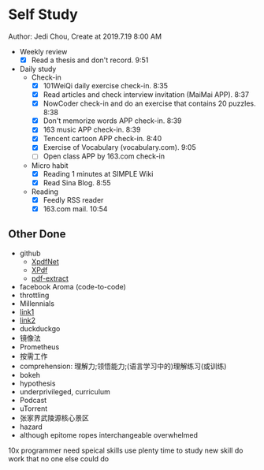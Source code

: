 # Self Study

Author: Jedi Chou, Create at 2019.7.19 8:00 AM

* Weekly review
  -[x] Read a thesis and don't record. 9:51

* Daily study
  * Check-in
    -[x] 101WeiQi daily exercise check-in. 8:35
    -[x] Read articles and check interview invitation (MaiMai APP). 8:37
    -[x] NowCoder check-in and do an exercise that contains 20 puzzles. 8:38
    -[x] Don't memorize words APP check-in. 8:39
    -[x] 163 music APP check-in. 8:39
    -[x] Tencent cartoon APP check-in. 8:40
    -[x] Exercise of Vocabulary (vocabulary.com). 9:05
    -[ ] Open class APP by 163.com check-in

  * Micro habit
    -[x] Reading 1 minutes at SIMPLE Wiki
    -[x] Read Sina Blog. 8:55

  * Reading
    -[x] Feedly RSS reader
    -[x] 163.com mail. 10:54

## Other Done

* github
  * [XpdfNet](https://github.com/gqy117/XpdfNet)
  * [XPdf](https://github.com/fzani/xpdf)
  * [pdf-extract](https://github.com/poulfoged/pdf-extract)
* facebook Aroma (code-to-code)
* throttling
* Millennials
* [link1](http://audio-video.gnu.org/)
* [link2](https://email.163.com/#style=6)
* duckduckgo
* 镜像法
* Prometheus
* 按需工作
* comprehension: 理解力;领悟能力;(语言学习中的)理解练习(或训练)
* bokeh
* hypothesis
* underprivileged, curriculum
* Podcast
* uTorrent
* 张家界武陵源核心景区
* hazard
* although
epitome
ropes
interchangeable
overwhelmed

10x programmer
  need speical skills
  use plenty time to study new skill
  do work that no one else could do
  